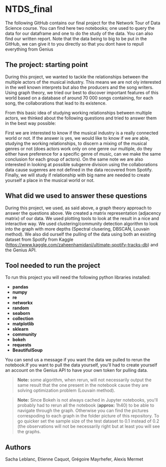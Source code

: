 # NTDS_final
The following GitHub contains our final project for the Network Tour of Data Science course. You can find here two notebooks; one used to query the data for our dataframe and one to do the study of the data. You can also find our written report. Note that the data being to big to be put in the GitHub, we can give it to you directly so that you dont have to repull everything from Genius

## The project: starting point

During this project, we wanted to tackle the relationships between the multiple actors of the musical industry. This means we are not oly interested in the well known interprets but also the producers and the song writers. Using graph theory, we tried our best to discover important features of this world based on a database of around 70 000 songs containing, for each song, the collaborations that lead to its existence.
    
From this basic idea of studying working relationships between multiple actors, we thinked about the following questions and tried to answer them in the best way possible:

First we are interested to know if the musical industry is a really connected world or not. If the answer is yes, we would like to know if we are able, studying the working relationships, to discern a mixing of the musical genres or not (does actors work only on one genre our multiple, do they either have preference for a specific genre of music, can we make the same conclusion for each group of actors). On the same note we are also interested in looking at possible subgenre division using the collaborations data cause sugenres are not defined in the data recovered from Spotify. Finally, we will study if relationship with big name are needed to create yourself a place in the musical world or not.

## What did we used to answer these questions

During this project, we used, as said above, a graph theory approach to answer the questions above. We created a matrix representation (adjacency matrix) of our data. We used plotting tools to look at the result in a nice and interactive way. We used clustering/community detection algorithm to look into the graph with more depths (Spectral clusering, DBSCAN, Louvain method).
We also did ourself the pulling of the data using both an existing dataset from Spotify from Kaggle (https://www.kaggle.com/zaheenhamidani/ultimate-spotify-tracks-db) and the Genius API.

## Tool needed to run the project

To run this project you will need the following python libraries installed:
- **pandas** 
- **numpy** 
- **re** 
- **networkx** 
- **random**
- **seaborn** 
- **collection** 
- **matplotlib**
- **sklearn** 
- **community** 
- **bokeh** 
- **requests**
- **BeautifulSoup**

You can send us a message if you want the data we pulled to rerun the notebook.If you want to pull the data yourself, you'll had to create yourself an account on the Genius API to have your own token for pulling data.
    
> **Note:** some algorithm, when rerun, will not necessarily output the same result that the one present in the notebook cause they are solving optimization problem (Louvain method).

> **Note:** Since Bokeh is not always cached in Jupyter notebooks, you'll probably had to rerun all the notebook (**approx:** 1h40) to be able to navigate through the graph. Otherwise you can find the pictures correspoding to each graph in the folder picture of this repository. To go quicker set the sample size of the test dataset to 0.1 instead of 0.2 (the observations will not be necessarily right but at least you will see the graphs.

## Authors

Sacha Leblanc, Etienne Caquot, Grégoire Mayrhefer, Alexis Mermet